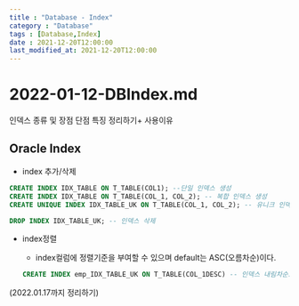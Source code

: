 ```yaml
---
title : "Database - Index"
category : "Database"
tags : [Database,Index]
date : 2021-12-20T12:00:00
last_modified_at: 2021-12-20T12:00:00
---
```


# 2022-01-12-DBIndex.md

인덱스 종류 및 장점 단점 특징 정리하기+ 사용이유

## Oracle Index

- index 추가/삭제

```sql
CREATE INDEX IDX_TABLE ON T_TABLE(COL1); --단일 인덱스 생성
CREATE INDEX IDX_TABLE ON T_TABLE(COL_1, COL_2); -- 복합 인덱스 생성
CREATE UNIQUE INDEX IDX_TABLE_UK ON T_TABLE(COL_1, COL_2); -- 유니크 인덱스 생성

DROP INDEX IDX_TABLE_UK; -- 인덱스 삭제
```

- index정렬
    - index컬럼에 정렬기준을 부여할 수 있으며 default는 ASC(오름차순)이다.
    
    ```sql
    CREATE INDEX emp_IDX_TABLE_UK ON T_TABLE(COL_1DESC) -- 인덱스 내림차순으로 생성
    ```



(2022.01.17까지 정리하기)